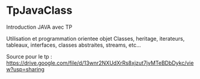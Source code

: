 # TpJavaClass

Introduction JAVA avec TP

Utilisation et programmation orientee objet
Classes, heritage, iterateurs, tableaux, interfaces, classes abstraites, streams, etc...

Source pour le tp : https://drive.google.com/file/d/13wnr2NXUdXrRs8xjzut7jvMTeBDbDykc/view?usp=sharing
